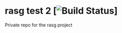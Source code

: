 # rasg test 2 [![Build Status](http://13.88.12.33:8080/job/AzureToolsManager-3.0/badge/icon)]
Private repo for the rasg project
